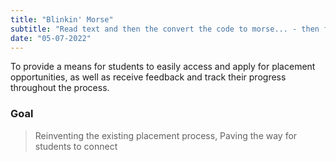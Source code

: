 ```yaml
---
title: "Blinkin' Morse"
subtitle: "Read text and then the convert the code to morse... - then flash it with the mobile device according to the pattern."
date: "05-07-2022"
---
```


To provide a means for students to easily access and apply for placement opportunities, as well as receive feedback and track their progress throughout the process.

### Goal

> Reinventing the existing placement process, Paving the way for students to connect